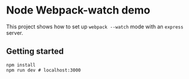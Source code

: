# Node Webpack-watch demo

This project shows how to set up `webpack --watch` mode with an `express` server.

## Getting started
```shell
npm install
npm run dev # localhost:3000
```